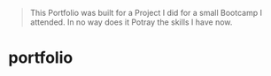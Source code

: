 > This Portfolio was built for a Project I did for a small Bootcamp I attended. In no way does it Potray the skills I have now.

# portfolio
